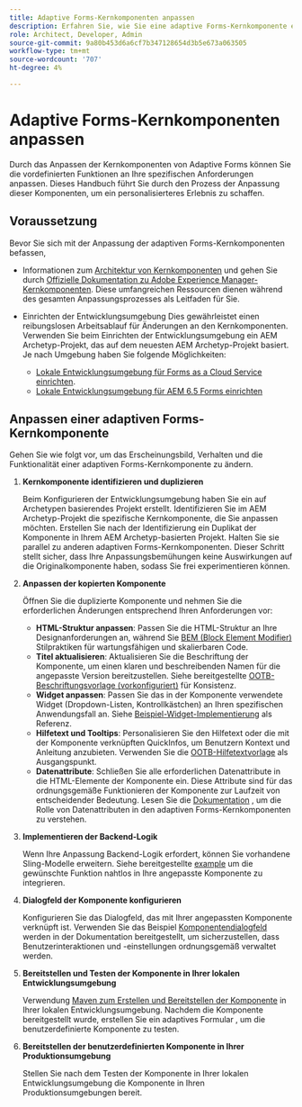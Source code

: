 ```yaml
---
title: Adaptive Forms-Kernkomponenten anpassen
description: Erfahren Sie, wie Sie eine adaptive Forms-Kernkomponente erweitern oder erstellen, um Funktionen zu implementieren, die auf Ihr Unternehmen zugeschnitten sind.
role: Architect, Developer, Admin
source-git-commit: 9a80b453d6a6cf7b347128654d3b5e673a063505
workflow-type: tm+mt
source-wordcount: '707'
ht-degree: 4%

---
```



# Adaptive Forms-Kernkomponenten anpassen

Durch das Anpassen der Kernkomponenten von Adaptive Forms können Sie die vordefinierten Funktionen an Ihre spezifischen Anforderungen anpassen. Dieses Handbuch führt Sie durch den Prozess der Anpassung dieser Komponenten, um ein personalisierteres Erlebnis zu schaffen.

## Voraussetzung

Bevor Sie sich mit der Anpassung der adaptiven Forms-Kernkomponenten befassen,

* Informationen zum [Architektur von Kernkomponenten](customizing.md#customizing-the-markup-customizing-the-markup) und gehen Sie durch [Offizielle Dokumentation zu Adobe Experience Manager-Kernkomponenten](customizing.md). Diese umfangreichen Ressourcen dienen während des gesamten Anpassungsprozesses als Leitfaden für Sie.
* Einrichten der Entwicklungsumgebung Dies gewährleistet einen reibungslosen Arbeitsablauf für Änderungen an den Kernkomponenten. Verwenden Sie beim Einrichten der Entwicklungsumgebung ein AEM Archetyp-Projekt, das auf dem neuesten AEM Archetyp-Projekt basiert. Je nach Umgebung haben Sie folgende Möglichkeiten:

   * [Lokale Entwicklungsumgebung für Forms as a Cloud Service einrichten](https://experienceleague.adobe.com/docs/experience-manager-cloud-service/content/forms/setup-configure-migrate/setup-local-development-environment.html).
   * [Lokale Entwicklungsumgebung für AEM 6.5 Forms einrichten](https://experienceleague.adobe.com/docs/experience-manager-learn/foundation/development/set-up-a-local-aem-development-environment.html?lang=de)

## Anpassen einer adaptiven Forms-Kernkomponente

Gehen Sie wie folgt vor, um das Erscheinungsbild, Verhalten und die Funktionalität einer adaptiven Forms-Kernkomponente zu ändern.

1. **Kernkomponente identifizieren und duplizieren**

   Beim Konfigurieren der Entwicklungsumgebung haben Sie ein auf Archetypen basierendes Projekt erstellt. Identifizieren Sie im AEM Archetyp-Projekt die spezifische Kernkomponente, die Sie anpassen möchten. Erstellen Sie nach der Identifizierung ein Duplikat der Komponente in Ihrem AEM Archetyp-basierten Projekt. Halten Sie sie parallel zu anderen adaptiven Forms-Kernkomponenten. Dieser Schritt stellt sicher, dass Ihre Anpassungsbemühungen keine Auswirkungen auf die Originalkomponente haben, sodass Sie frei experimentieren können.

1. **Anpassen der kopierten Komponente**

   Öffnen Sie die duplizierte Komponente und nehmen Sie die erforderlichen Änderungen entsprechend Ihren Anforderungen vor:

   * **HTML-Struktur anpassen**: Passen Sie die HTML-Struktur an Ihre Designanforderungen an, während Sie [BEM (Block Element Modifier)](https://github.com/adobe/aem-core-wcm-components/wiki/css-coding-conventions) Stilpraktiken für wartungsfähigen und skalierbaren Code.
   * **Titel aktualisieren**: Aktualisieren Sie die Beschriftung der Komponente, um einen klaren und beschreibenden Namen für die angepasste Version bereitzustellen. Siehe bereitgestellte [OOTB-Beschriftungsvorlage (vorkonfiguriert)](https://github.com/adobe/aem-core-forms-components/blob/master/ui.af.apps/src/main/content/jcr_root/apps/core/fd/components/af-commons/v1/fieldTemplates/label.html) für Konsistenz.
   * **Widget anpassen**: Passen Sie das in der Komponente verwendete Widget (Dropdown-Listen, Kontrollkästchen) an Ihren spezifischen Anwendungsfall an. Siehe [Beispiel-Widget-Implementierung](https://github.com/adobe/aem-core-forms-components/blob/master/ui.af.apps/src/main/content/jcr_root/apps/core/fd/components/form/textinput/v1/textinput/textinput.html) als Referenz.
   * **Hilfetext und Tooltips**: Personalisieren Sie den Hilfetext oder die mit der Komponente verknüpften QuickInfos, um Benutzern Kontext und Anleitung anzubieten. Verwenden Sie die [OOTB-Hilfetextvorlage](https://github.com/adobe/aem-core-forms-components/blob/master/ui.af.apps/src/main/content/jcr_root/apps/core/fd/components/af-commons/v1/fieldTemplates/questionMark.html) als Ausgangspunkt.
   * **Datenattribute**: Schließen Sie alle erforderlichen Datenattribute in die HTML-Elemente der Komponente ein. Diese Attribute sind für das ordnungsgemäße Funktionieren der Komponente zur Laufzeit von entscheidender Bedeutung. Lesen Sie die [Dokumentation](https://github.com/adobe/aem-core-forms-components/tree/master/ui.af.apps/src/main/content/jcr_root/apps/core/fd/components/form/textinput/v1/textinput) , um die Rolle von Datenattributen in den adaptiven Forms-Kernkomponenten zu verstehen.

1. **Implementieren der Backend-Logik**

   Wenn Ihre Anpassung Backend-Logik erfordert, können Sie vorhandene Sling-Modelle erweitern. Siehe bereitgestellte [example](https://github.com/adobe/aem-core-forms-components/blob/master/bundles/af-core/src/main/java/com/adobe/cq/forms/core/components/internal/models/v1/form/TextInputImpl.java) um die gewünschte Funktion nahtlos in Ihre angepasste Komponente zu integrieren.

1. **Dialogfeld der Komponente konfigurieren**

   Konfigurieren Sie das Dialogfeld, das mit Ihrer angepassten Komponente verknüpft ist. Verwenden Sie das Beispiel [Komponentendialogfeld](https://github.com/adobe/aem-core-forms-components/blob/master/ui.af.apps/src/main/content/jcr_root/apps/core/fd/components/form/textinput/v1/textinput/_cq_dialog/.content.xml) werden in der Dokumentation bereitgestellt, um sicherzustellen, dass Benutzerinteraktionen und -einstellungen ordnungsgemäß verwaltet werden.

1. **Bereitstellen und Testen der Komponente in Ihrer lokalen Entwicklungsumgebung**

   Verwendung [Maven zum Erstellen und Bereitstellen der Komponente](https://experienceleague.adobe.com/docs/experience-manager-core-components/using/developing/archetype/using.html#building-and-installing) in Ihrer lokalen Entwicklungsumgebung. Nachdem die Komponente bereitgestellt wurde, erstellen Sie ein adaptives Formular , um die benutzerdefinierte Komponente zu testen.

1. **Bereitstellen der benutzerdefinierten Komponente in Ihrer Produktionsumgebung**

   Stellen Sie nach dem Testen der Komponente in Ihrer lokalen Entwicklungsumgebung die Komponente in Ihren Produktionsumgebungen bereit.

